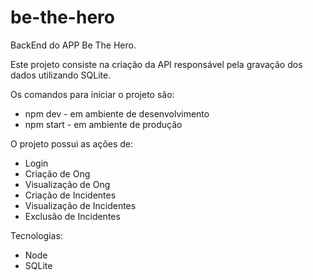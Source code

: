 # be-the-hero
BackEnd do APP Be The Hero.

Este projeto consiste na criação da API responsável pela gravação dos dados utilizando SQLite.

Os comandos para iniciar o projeto são:
 * npm dev - em ambiente de desenvolvimento
 * npm start - em ambiente de produção
 
O projeto possui as ações de:
 * Login
 * Criação de Ong
 * Visualização de Ong
 * Criação de Incidentes
 * Visualização de Incidentes
 * Exclusão de Incidentes
 
Tecnologias:
 * Node
 * SQLite

